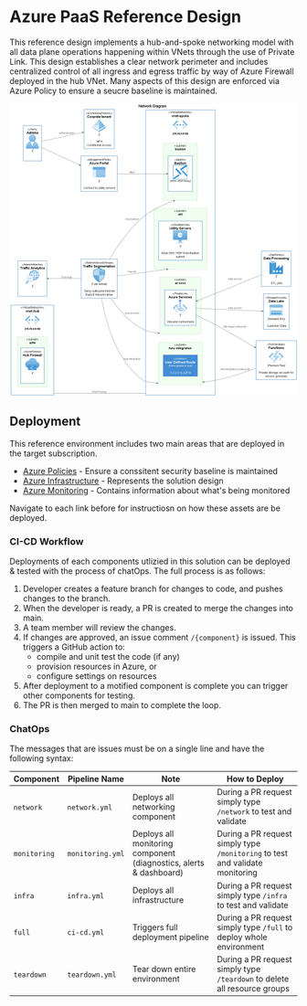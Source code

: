 # Azure PaaS Reference Design

This reference design implements a hub-and-spoke networking model with all data plane operations happening within VNets through the use of Private Link. This design establishes a clear network perimeter and includes centralized control of all ingress and egress traffic by way of Azure Firewall deployed in the hub VNet. Many aspects of this design are enforced via Azure Policy to ensure a seucre baseline is maintained.

<img src="images/diagram-network.png" alt="Network diagram"/>

## Deployment

This reference environment includes two main areas that are deployed in the target subscription.

* [Azure Policies](policies/readme.md) - Ensure a conssitent security baseline is maintained
* [Azure Infrastructure](deployments/readme.md) - Represents the solution design
* [Azure Monitoring](monitoring/readme.md) - Contains information about what's being monitored

Navigate to each link before for instructiosn on how these assets are be deployed.

### CI-CD Workflow

Deployments of each components utlizied in this solution can be deployed & tested with the process of chatOps. The full process is as follows:

1. Developer creates a feature branch for changes to code, and pushes changes to the branch.
1. When the developer is ready, a PR is created to merge the changes into main.
1. A team member will review the changes.
1. If changes are approved, an issue comment `/{component}` is issued. This triggers a GitHub action to:
   - compile and unit test the code (if any)
   - provision resources in Azure, or
   - configure settings on resources
1. After deployment to a motified component is complete you can trigger other components for testing.
1. The PR is then merged to main to complete the loop.

### ChatOps
The messages that are issues must be on a single line and have the following syntax:

| Component | Pipeline Name | Note | How to Deploy |
|---|---|---|---|
|`network`| `network.yml` | Deploys all networking component | During a PR request simply type `/network` to test and validate |
|`monitoring`| `monitoring.yml` | Deploys all monitoring component (diagnostics, alerts & dashboard) | During a PR request simply type `/monitoring` to test and validate monitoring |
|`infra`| `infra.yml` | Deploys all infrastructure | During a PR request simply type `/infra` to test and validate |
|`full`| `ci-cd.yml` | Triggers full deployment pipeline | During a PR request simply type `/full` to deploy whole environment |
|`teardown`| `teardown.yml` | Tear down entire environment | During a PR request simply type `/teardown` to delete all resource groups |


